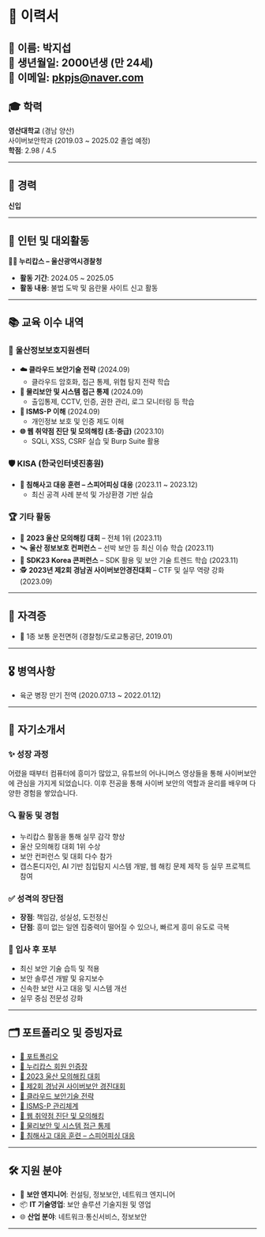 # 📄 **이력서**

**👤 이름**: 박지섭  
**🎂 생년월일**: 2000년생 (만 24세)  
**📧 이메일**: pkpjs@naver.com  
---

## 🎓 **학력**

**영산대학교** (경남 양산)  
사이버보안학과 (2019.03 ~ 2025.02 졸업 예정)  
**학점**: 2.98 / 4.5

---

## 💼 **경력**

**신입**

---

## 🤝 **인턴 및 대외활동**

**👮‍♂️ 누리캅스 – 울산광역시경찰청**  
- **활동 기간**: 2024.05 ~ 2025.05  
- **활동 내용**: 불법 도박 및 음란물 사이트 신고 활동  

---

## 📚 **교육 이수 내역**

### 🏫 **울산정보보호지원센터**
- **☁️ 클라우드 보안기술 전략** (2024.09)  
  - 클라우드 암호화, 접근 통제, 위협 탐지 전략 학습  
- **🚪 물리보안 및 시스템 접근 통제** (2024.09)  
  - 출입통제, CCTV, 인증, 권한 관리, 로그 모니터링 등 학습  
- **🔐 ISMS-P 이해** (2024.09)  
  - 개인정보 보호 및 인증 제도 이해  
- **🌐 웹 취약점 진단 및 모의해킹 (초·중급)** (2023.10)  
  - SQLi, XSS, CSRF 실습 및 Burp Suite 활용  

### 🛡️ **KISA (한국인터넷진흥원)**
- **📧 침해사고 대응 훈련 – 스피어피싱 대응** (2023.11 ~ 2023.12)  
  - 최신 공격 사례 분석 및 가상환경 기반 실습  

### 🏆 **기타 활동**
- 🥇 **2023 울산 모의해킹 대회** – 전체 1위 (2023.11)  
- 🛰️ **울산 정보보호 컨퍼런스** – 선박 보안 등 최신 이슈 학습 (2023.11)  
- 🧩 **SDK23 Korea 콘퍼런스** – SDK 활용 및 보안 기술 트렌드 학습 (2023.11)  
- 🕵️ **2023년 제2회 경남권 사이버보안경진대회** – CTF 및 실무 역량 강화 (2023.09)  

---

## 📜 **자격증**

- 🚗 1종 보통 운전면허 (경찰청/도로교통공단, 2019.01)

---

## 🎖️ **병역사항**

- 육군 병장 만기 전역 (2020.07.13 ~ 2022.01.12)

---

## 🧠 **자기소개서**

### ✨ **성장 과정**
어렸을 때부터 컴퓨터에 흥미가 많았고, 유튜브의 어나니머스 영상들을 통해 사이버보안에 관심을 가지게 되었습니다. 이후 전공을 통해 사이버 보안의 역할과 윤리를 배우며 다양한 경험을 쌓았습니다.

### 🔍 **활동 및 경험**
- 누리캅스 활동을 통해 실무 감각 향상  
- 울산 모의해킹 대회 1위 수상  
- 보안 컨퍼런스 및 대회 다수 참가  
- 캡스톤디자인, AI 기반 침입탐지 시스템 개발, 웹 해킹 문제 제작 등 실무 프로젝트 참여  

### ✅ **성격의 장단점**
- **장점**: 책임감, 성실성, 도전정신  
- **단점**: 흥미 없는 일엔 집중력이 떨어질 수 있으나, 빠르게 흥미 유도로 극복  

### 🚀 **입사 후 포부**
- 최신 보안 기술 습득 및 적용  
- 보안 솔루션 개발 및 유지보수  
- 신속한 보안 사고 대응 및 시스템 개선  
- 실무 중심 전문성 강화  

---

## 🗂️ **포트폴리오 및 증빙자료**

- [📁 포트폴리오](https://github.com/pkpjs/wins/blob/main/%ED%8F%AC%ED%8A%B8%ED%8F%B4%EB%A6%AC%EC%98%A4/%EC%A6%9D%EB%AA%85%EC%84%9C/%ED%8F%AC%ED%8A%B8%ED%8F%B4%EB%A6%AC%EC%98%A4_7.pptx) 
- [🪪 누리캅스 회원 인증장](https://github.com/pkpjs/wins/blob/main/%ED%8F%AC%ED%8A%B8%ED%8F%B4%EB%A6%AC%EC%98%A4/%EC%A6%9D%EB%AA%85%EC%84%9C/%EB%88%84%EB%A6%AC%EC%BA%85%EC%8A%A4%20%ED%9A%8C%EC%9B%90%20%EC%9E%85%EB%AA%85%EC%9E%A5.jpg)
- [🏅 2023 울산 모의해킹 대회](https://github.com/pkpjs/wins/blob/main/%ED%8F%AC%ED%8A%B8%ED%8F%B4%EB%A6%AC%EC%98%A4/%EC%A6%9D%EB%AA%85%EC%84%9C/2023%20%EC%9A%B8%EC%82%B0%20%EB%AA%A8%EC%9D%98%ED%95%B4%ED%82%B9%20%EB%8C%80%ED%9A%8C.png)
- [🏅 제2회 경남권 사이버보안 경진대회](https://github.com/pkpjs/wins/blob/main/%ED%8F%AC%ED%8A%B8%ED%8F%B4%EB%A6%AC%EC%98%A4/%EC%A6%9D%EB%AA%85%EC%84%9C/%EC%A0%9C2%ED%9A%8C%20%EA%B2%BD%EB%82%A8%EA%B6%8C%20%EC%82%AC%EC%9D%B4%EB%B2%84%EB%B3%B4%EC%95%88%20%EA%B2%BD%EC%A7%84%EB%8C%80%ED%9A%8C.png)
- [📑 클라우드 보안기술 전략](https://github.com/pkpjs/wins/blob/main/%ED%8F%AC%ED%8A%B8%ED%8F%B4%EB%A6%AC%EC%98%A4/%EC%A6%9D%EB%AA%85%EC%84%9C/%ED%81%B4%EB%9D%BC%EC%9A%B0%EB%93%9C%20%EB%B3%B4%EC%95%88%EA%B8%B0%EC%88%A0%20%EC%A0%84%EB%9E%B5.pdf)
- [📑 ISMS-P 관리체계](https://github.com/pkpjs/wins/blob/main/%ED%8F%AC%ED%8A%B8%ED%8F%B4%EB%A6%AC%EC%98%A4/%EC%A6%9D%EB%AA%85%EC%84%9C/%EC%A0%95%EB%B3%B4%EB%B3%B4%ED%98%B8%20%EB%B0%8F%20%EA%B0%9C%EC%9D%B8%EC%A0%95%EB%B3%B4%EB%B3%B4%ED%98%B8%20%EA%B4%80%EB%A6%AC%EC%B2%B4%EA%B3%84(ISMS-P)%EC%9D%B4%ED%95%B4.pdf)
- [📑 웹 취약점 진단 및 모의해킹](https://github.com/pkpjs/wins/blob/main/%ED%8F%AC%ED%8A%B8%ED%8F%B4%EB%A6%AC%EC%98%A4/%EC%A6%9D%EB%AA%85%EC%84%9C/%EC%9B%B9%20%EC%B7%A8%EC%95%BD%EC%A0%90%20%EC%A7%84%EB%8B%A8%20%EB%B0%8F%20%EB%AA%A8%EC%9D%98%ED%95%B4%ED%82%B9.pdf)  
- [📑 물리보안 및 시스템 접근 통제](https://github.com/pkpjs/wins/blob/main/%ED%8F%AC%ED%8A%B8%ED%8F%B4%EB%A6%AC%EC%98%A4/%EC%A6%9D%EB%AA%85%EC%84%9C/%EB%AC%BC%EB%A6%AC%EB%B3%B4%EC%95%88%EA%B3%BC%20%EC%8B%9C%EC%8A%A4%ED%85%9C%20%EC%A0%91%EA%B7%BC%20%ED%86%B5%EC%A0%9C.pdf)  
- [📑 침해사고 대응 훈련 – 스피어피싱 대응](https://github.com/pkpjs/wins/blob/main/%ED%8F%AC%ED%8A%B8%ED%8F%B4%EB%A6%AC%EC%98%A4/%EC%A6%9D%EB%AA%85%EC%84%9C/%5B%EC%A4%91%EA%B8%89%5D%20%EC%B9%A8%ED%95%B4%EC%82%AC%EA%B3%A0%20%EB%8C%80%EC%9D%91%ED%9B%88%EB%A0%A8%20-%20%EC%8A%A4%ED%94%BC%EC%96%B4%ED%94%BC%EC%8B%B1%20%EB%8C%80%EC%9D%91%20%EA%B8%B0%EB%B3%B8.pdf)

---


## 🛠️ **지원 분야**

- 🔐 **보안 엔지니어**: 컨설팅, 정보보안, 네트워크 엔지니어 
- 📦 **IT 기술영업**: 보안 솔루션 기술지원 및 영업  
- 🌐 **산업 분야**: 네트워크·통신서비스, 정보보안  

---
